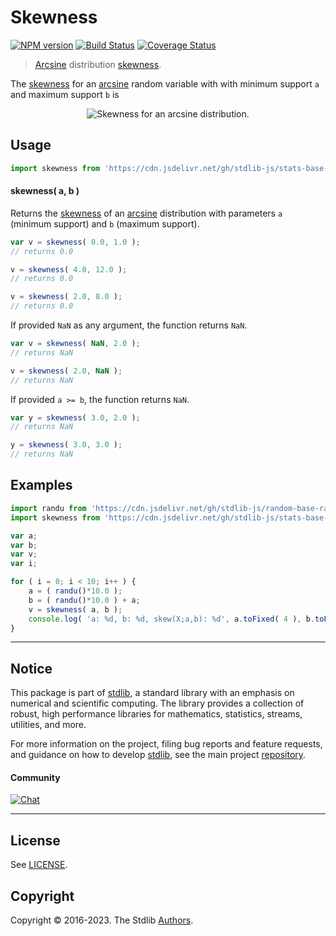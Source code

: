 <!--

@license Apache-2.0

Copyright (c) 2018 The Stdlib Authors.

Licensed under the Apache License, Version 2.0 (the "License");
you may not use this file except in compliance with the License.
You may obtain a copy of the License at

   http://www.apache.org/licenses/LICENSE-2.0

Unless required by applicable law or agreed to in writing, software
distributed under the License is distributed on an "AS IS" BASIS,
WITHOUT WARRANTIES OR CONDITIONS OF ANY KIND, either express or implied.
See the License for the specific language governing permissions and
limitations under the License.

-->

# Skewness

[![NPM version][npm-image]][npm-url] [![Build Status][test-image]][test-url] [![Coverage Status][coverage-image]][coverage-url] <!-- [![dependencies][dependencies-image]][dependencies-url] -->

> [Arcsine][arcsine-distribution] distribution [skewness][skewness].

<!-- Section to include introductory text. Make sure to keep an empty line after the intro `section` element and another before the `/section` close. -->

<section class="intro">

The [skewness][skewness] for an [arcsine][arcsine-distribution] random variable with with minimum support `a` and maximum support `b` is

<!-- <equation class="equation" label="eq:arcsine_skewness" align="center" raw="\operatorname{skew}\left( X \right) = 0" alt="Skewness for an arcsine distribution."> -->

<div class="equation" align="center" data-raw-text="\operatorname{skew}\left( X \right) = 0" data-equation="eq:arcsine_skewness">
    <img src="https://cdn.jsdelivr.net/gh/stdlib-js/stdlib@51534079fef45e990850102147e8945fb023d1d0/lib/node_modules/@stdlib/stats/base/dists/arcsine/skewness/docs/img/equation_arcsine_skewness.svg" alt="Skewness for an arcsine distribution.">
    <br>
</div>

<!-- </equation> -->

</section>

<!-- /.intro -->

<!-- Package usage documentation. -->



<section class="usage">

## Usage

```javascript
import skewness from 'https://cdn.jsdelivr.net/gh/stdlib-js/stats-base-dists-arcsine-skewness@deno/mod.js';
```

#### skewness( a, b )

Returns the [skewness][skewness] of an [arcsine][arcsine-distribution] distribution with parameters `a` (minimum support) and `b` (maximum support).

```javascript
var v = skewness( 0.0, 1.0 );
// returns 0.0

v = skewness( 4.0, 12.0 );
// returns 0.0

v = skewness( 2.0, 8.0 );
// returns 0.0
```

If provided `NaN` as any argument, the function returns `NaN`.

```javascript
var v = skewness( NaN, 2.0 );
// returns NaN

v = skewness( 2.0, NaN );
// returns NaN
```

If provided `a >= b`, the function returns `NaN`.

```javascript
var y = skewness( 3.0, 2.0 );
// returns NaN

y = skewness( 3.0, 3.0 );
// returns NaN
```

</section>

<!-- /.usage -->

<!-- Package usage notes. Make sure to keep an empty line after the `section` element and another before the `/section` close. -->

<section class="notes">

</section>

<!-- /.notes -->

<!-- Package usage examples. -->

<section class="examples">

## Examples

<!-- eslint no-undef: "error" -->

```javascript
import randu from 'https://cdn.jsdelivr.net/gh/stdlib-js/random-base-randu@deno/mod.js';
import skewness from 'https://cdn.jsdelivr.net/gh/stdlib-js/stats-base-dists-arcsine-skewness@deno/mod.js';

var a;
var b;
var v;
var i;

for ( i = 0; i < 10; i++ ) {
    a = ( randu()*10.0 );
    b = ( randu()*10.0 ) + a;
    v = skewness( a, b );
    console.log( 'a: %d, b: %d, skew(X;a,b): %d', a.toFixed( 4 ), b.toFixed( 4 ), v.toFixed( 4 ) );
}
```

</section>

<!-- /.examples -->

<!-- Section to include cited references. If references are included, add a horizontal rule *before* the section. Make sure to keep an empty line after the `section` element and another before the `/section` close. -->

<section class="references">

</section>

<!-- /.references -->

<!-- Section for related `stdlib` packages. Do not manually edit this section, as it is automatically populated. -->

<section class="related">

</section>

<!-- /.related -->

<!-- Section for all links. Make sure to keep an empty line after the `section` element and another before the `/section` close. -->


<section class="main-repo" >

* * *

## Notice

This package is part of [stdlib][stdlib], a standard library with an emphasis on numerical and scientific computing. The library provides a collection of robust, high performance libraries for mathematics, statistics, streams, utilities, and more.

For more information on the project, filing bug reports and feature requests, and guidance on how to develop [stdlib][stdlib], see the main project [repository][stdlib].

#### Community

[![Chat][chat-image]][chat-url]

---

## License

See [LICENSE][stdlib-license].


## Copyright

Copyright &copy; 2016-2023. The Stdlib [Authors][stdlib-authors].

</section>

<!-- /.stdlib -->

<!-- Section for all links. Make sure to keep an empty line after the `section` element and another before the `/section` close. -->

<section class="links">

[npm-image]: http://img.shields.io/npm/v/@stdlib/stats-base-dists-arcsine-skewness.svg
[npm-url]: https://npmjs.org/package/@stdlib/stats-base-dists-arcsine-skewness

[test-image]: https://github.com/stdlib-js/stats-base-dists-arcsine-skewness/actions/workflows/test.yml/badge.svg?branch=main
[test-url]: https://github.com/stdlib-js/stats-base-dists-arcsine-skewness/actions/workflows/test.yml?query=branch:main

[coverage-image]: https://img.shields.io/codecov/c/github/stdlib-js/stats-base-dists-arcsine-skewness/main.svg
[coverage-url]: https://codecov.io/github/stdlib-js/stats-base-dists-arcsine-skewness?branch=main

<!--

[dependencies-image]: https://img.shields.io/david/stdlib-js/stats-base-dists-arcsine-skewness.svg
[dependencies-url]: https://david-dm.org/stdlib-js/stats-base-dists-arcsine-skewness/main

-->

[chat-image]: https://img.shields.io/gitter/room/stdlib-js/stdlib.svg
[chat-url]: https://gitter.im/stdlib-js/stdlib/

[stdlib]: https://github.com/stdlib-js/stdlib

[stdlib-authors]: https://github.com/stdlib-js/stdlib/graphs/contributors

[umd]: https://github.com/umdjs/umd
[es-module]: https://developer.mozilla.org/en-US/docs/Web/JavaScript/Guide/Modules

[deno-url]: https://github.com/stdlib-js/stats-base-dists-arcsine-skewness/tree/deno
[umd-url]: https://github.com/stdlib-js/stats-base-dists-arcsine-skewness/tree/umd
[esm-url]: https://github.com/stdlib-js/stats-base-dists-arcsine-skewness/tree/esm
[branches-url]: https://github.com/stdlib-js/stats-base-dists-arcsine-skewness/blob/main/branches.md

[stdlib-license]: https://raw.githubusercontent.com/stdlib-js/stats-base-dists-arcsine-skewness/main/LICENSE

[arcsine-distribution]: https://en.wikipedia.org/wiki/Arcsine_distribution

[skewness]: https://en.wikipedia.org/wiki/Skewness

</section>

<!-- /.links -->
